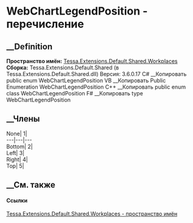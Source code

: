 # WebChartLegendPosition - перечисление
##  __Definition
 **Пространство имён:**
[Tessa.Extensions.Default.Shared.Workplaces](N_Tessa_Extensions_Default_Shared_Workplaces.htm)  
 **Сборка:** Tessa.Extensions.Default.Shared (в
Tessa.Extensions.Default.Shared.dll) Версия: 3.6.0.17
C# __Копировать
     public enum WebChartLegendPosition
VB __Копировать
     Public Enumeration WebChartLegendPosition
C++ __Копировать
     public enum class WebChartLegendPosition
F# __Копировать
     type WebChartLegendPosition
##  __Члены
None| 1|  
---|---|---  
Bottom| 2|  
Left| 3|  
Right| 4|  
Top| 5|  
## __См. также
#### Ссылки
[Tessa.Extensions.Default.Shared.Workplaces - пространство
имён](N_Tessa_Extensions_Default_Shared_Workplaces.htm)
